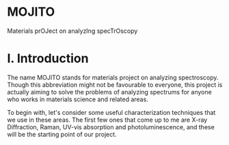 # MOJITO
Materials prOJect on analyzIng specTrOscopy

# I. Introduction
The name MOJITO stands for materials project on analyzing spectroscopy. Though this abbreviation might not be favourable to everyone, this project is actually aiming to solve the problems of analyzing spectrums for anyone who works in materials science and related areas.

To begin with, let's consider some useful characterization techniques that we use in these areas. The first few ones that come up to me are X-ray Diffraction, Raman, UV-vis absorption and photoluminescence, and these will be the starting point of our project.
